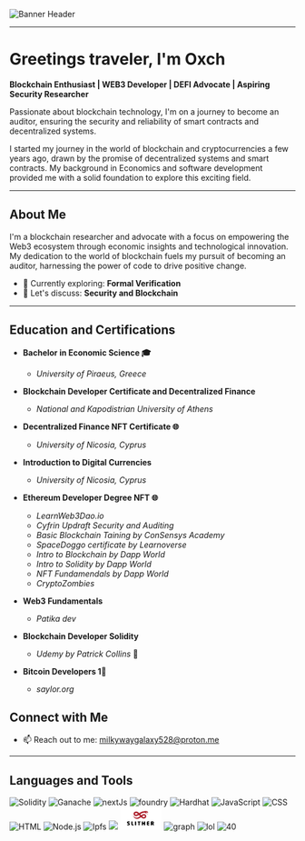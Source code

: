 <!-- Banner Header -->
![Banner Header](https://imgs.search.brave.com/pqmcz0UK9-5E5wqPmlV2ES96vOf2cRZKV__gNDlJ9cw/rs:fit:860:0:0/g:ce/aHR0cHM6Ly9jZG4u/d2FsbHBhcGVyc2Fm/YXJpLmNvbS8xNy82/Ny9XMDFhZWIuanBn)

---
# Greetings traveler, I'm Oxch

**Blockchain Enthusiast | WEB3 Developer | DEFI Advocate | Aspiring Security Researcher**

Passionate about blockchain technology, I'm on a journey to become an auditor, ensuring the security and reliability of smart contracts and decentralized systems.

I started my journey in the world of blockchain and cryptocurrencies a few years ago, drawn by the promise of decentralized systems and smart contracts. My background in Economics and software development provided me with a solid foundation to explore this exciting field.

---

## About Me

I'm a blockchain researcher and advocate with a focus on empowering the Web3 ecosystem through economic insights and technological innovation. My dedication to the world of blockchain fuels my pursuit of becoming an auditor, harnessing the power of code to drive positive change.

- 🌱 Currently exploring: **Formal Verification**
- 💬 Let's discuss: **Security and Blockchain**
---
## Education and Certifications

- **Bachelor in Economic Science 🎓**
  - *University of Piraeus, Greece*

- **Blockchain Developer Certificate and Decentralized Finance**
  - *National and Kapodistrian University of Athens*

- **Decentralized Finance NFT Certificate  🌐**
  - *University of Nicosia, Cyprus*
 
- **Introduction to Digital Currencies**
  - *University of Nicosia, Cyprus*


- **Ethereum Developer Degree NFT  🌐**
  - *LearnWeb3Dao.io*
  - *Cyfrin Updraft Security and Auditing* 
  - *Basic Blockchain Taining by ConSensys Academy*
  - *SpaceDoggo certificate by Learnoverse*
  - *Intro to Blockchain by Dapp World*
  - *Intro to Solidity by Dapp World*
  - *NFT Fundamendals by Dapp World*
  - *CryptoZombies*
- **Web3 Fundamentals**
   - *Patika dev*
- **Blockchain Developer Solidity**
  - *Udemy by Patrick Collins* 🐸
- **Bitcoin Developers 1**🐐
  - *saylor.org*

  
  
## Connect with Me

- 📫 Reach out to me: [milkywaygalaxy528@proton.me](mailto:milkywaygalaxy528@proton.me)
  


<!-- Add your social media links here -->

---

## Languages and Tools

<p align="left">
    <img src="https://upload.wikimedia.org/wikipedia/commons/thumb/9/98/Solidity_logo.svg/1200px-Solidity_logo.svg.png" alt="Solidity" width="40" height="40">
    <img src="https://www.trufflesuite.com/img/ganache-logo-dark.svg" alt="Ganache" width="40" height="40">
    <img src="https://imgs.search.brave.com/LPe22G3WouWUTLupx2-kGiS0QjJi9dI3S2cZoJiSmgo/rs:fit:500:0:0/g:ce/aHR0cHM6Ly9jZG4u/d29ybGR2ZWN0b3Js/b2dvLmNvbS9sb2dv/cy9uZXh0LWpzLnN2/Zw.svg" alt="nextJs"             width="40" height="40">
    <img src="https://imgs.search.brave.com/0hmGwhWguxn7JYe4T0HDQNADhp6BsjB0RGF5nvObiN0/rs:fit:860:0:0/g:ce/aHR0cHM6Ly9hc3Nl/dHMtZ2xvYmFsLndl/YnNpdGUtZmlsZXMu/Y29tLzYzNjRlNjU2/NTZhYjEwN2U0NjUz/MjVkMi82MzdhZWQ2/NzUxNDM4YjU4ZGY0/ZjIzZGJfdnNPSFNu/RkNXRmQ3RjRGS0Qz/V3lxVnM1T0wxYmJu/bS1PWUk3SHhqRU5D/OC5wbmc" alt="foundry" width="40" height="40">
    <img src="https://imgs.search.brave.com/3nHwnOCZTbGcWEL8yXutryII_ERLFqUZthceZfqWov8/rs:fit:860:0:0/g:ce/aHR0cHM6Ly93d3cu/c29sb2Rldi5jb20v/ZmlsZS8xMzQ2NmUy/MS1kZDJjLTExZWMt/YjlhZC0wZWFlZjM3/NTlmNWYvSGFyZGhh/dC1Mb2dvLUljb24u/cG5n" alt="Hardhat" width="40" height="40">
     <img src="https://cdn.jsdelivr.net/gh/devicons/devicon/icons/javascript/javascript-original.svg" alt="JavaScript" width="40" height="40">
     <img src="https://cdn.jsdelivr.net/gh/devicons/devicon/icons/css3/css3-original.svg" alt="CSS" width="40" height="40">
       <img src="https://cdn.jsdelivr.net/gh/devicons/devicon/icons/html5/html5-original.svg" alt="HTML" width="40" height="40">
    <img src="https://cdn.jsdelivr.net/gh/devicons/devicon/icons/nodejs/nodejs-original.svg" alt="Node.js" width="40" height="40">
    <img src="https://imgs.search.brave.com/4C3GZxN3oiIVJ7nK-JJcITOSkPFEV5HGcXAa0OVYfVQ/rs:fit:860:0:0/g:ce/aHR0cHM6Ly93d3cu/c29sb2Rldi5jb20v/ZmlsZS85NzI5OWUz/Ny1lMmFjLTExZWMt/YjlhZC0wZWFlZjM3/NTlmNWYvaXBmcy1s/b2dvLWljb24tYi5w/bmc" alt="Ipfs" width="40" height="40">
  <img src="https://imgs.search.brave.com/i6D7ESXIPaXW7wq-oj93xFnmzK_TvbNMvG_lik8RKwQ/rs:fit:860:0:0/g:ce/aHR0cHM6Ly9kb2Nz/LmNlcnRvcmEuY29t/L3Byb2plY3RzL3R1/dG9yaWFscy9lbi9s/YXRlc3QvX3N0YXRp/Yy9sb2dvLnN2Zw.svg">
  <img src="https://raw.githubusercontent.com/crytic/slither/master/logo.png" alt="slither" width=:40" height="40">
  <img src="https://logos-download.com/wp-content/uploads/2022/01/The_Graph_Logo-700x700.png" alt="graph" width="40" height="40">
  <img src="https://imgs.search.brave.com/c54ZwYLivx_Le7rUy9XfvAXS_5WnGaFTmZjoM41LI8o/rs:fit:860:0:0/g:ce/aHR0cHM6Ly9taXJv/Lm1lZGl1bS5jb20v/djIvMSpFckE2Ty16/RWFMV2g0WWZoZUZl/dmxBLmpwZWc" alt="lol" width="40" height="40">
  <img src="https://imgs.search.brave.com/t_6SExy6XHoX115JV45K3D9xkj1GPdQnhthhlDopVCc/rs:fit:860:0:0/g:ce/aHR0cHM6Ly93d3cu/YWxjaGVteS5jb20v/X25leHQvaW1hZ2U_/dXJsPWh0dHBzOi8v/cmVzLmNsb3VkaW5h/cnkuY29tL2FsY2hl/bXktd2Vic2l0ZS9p/bWFnZS91cGxvYWQv/djE2OTQ2NzU2NTIv/ZGFwcC1zdG9yZS9k/YXBwLWxvZ29zL0h1/ZmYuanBnJnc9NjQw/JnE9NzU" alt="40" width="40" height="40">
 

 
</p>
